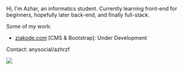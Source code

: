 
<!--![gif](https://user-images.githubusercontent.com/87351650/167280050-bcae966d-e80d-430d-aebc-45878fdc897a.gif) -->

<p>Hi, I'm Azhar, an informatics student. Currently learning front-end for beginners, hopefully later back-end, and finally full-stack.</p>

<p>Some of my work:</p>
<ul>
  <li><a href="https://ziakode.com/">ziakode.com</a> [CMS & Bootstrap]: Under Development</li>
</ul>

<p>Contact: anysocial/azhrzf</p>

<img src="https://www.codewars.com/users/azhrzf/badges/large"/>

<!---
azhrzf/azhrzf is a ✨ special ✨ repository because its `README.md` (this file) appears on your GitHub profile.
You can click the Preview link to take a look at your changes.
--->
